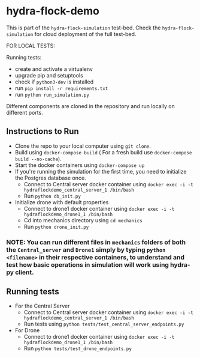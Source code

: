 # hydra-flock-demo

This is part of the `hydra-flock-simulation` test-bed. Check the `hydra-flock-simulation` for cloud deployment of the full test-bed.

FOR LOCAL TESTS:

Running tests:
* create and activate a virtualenv
* upgrade pip and setuptools
* check if `python3-dev` is installed
* run `pip install -r requirements.txt`
* run `python run_simulation.py`

Different components are cloned in the repository and run locally on different ports.


## Instructions to Run
- Clone the repo to your local computer using `git clone`.
- Build using `docker-compose build` ( For a fresh build use `docker-compose build --no-cache`).
- Start the docker containers using `docker-compose up`
- If you're running the simulation for the first time, you need to initialize the Postgres database once. 
    - Connect to Central server docker container using `docker exec -i -t hydraflockdemo_central_server_1 /bin/bash`
    - Run `python db_init.py`
- Initialize drone with default properties
    - Connect to drone1 docker container using `docker exec -i -t hydraflockdemo_drone1_1 /bin/bash`
    - Cd into mechanics directory using `cd mechanics`
    - Run `python drone_init.py`
    

### NOTE: You can run different files in `mechanics` folders of both the `Central_server` and `Drone1` simply by typing `python <filename>` in their respective containers, to understand and test how basic operations in simulation will work using hydra-py client.

## Running tests
- For the Central Server
    - Connect to Central server docker container using `docker exec -i -t hydraflockdemo_central_server_1 /bin/bash`
    - Run tests using `python tests/test_central_server_endpoints.py`
- For Drone
    - Connect to drone1 docker container using `docker exec -i -t hydraflockdemo_drone1_1 /bin/bash`
    - Run `python tests/test_drone_endpoints.py`
